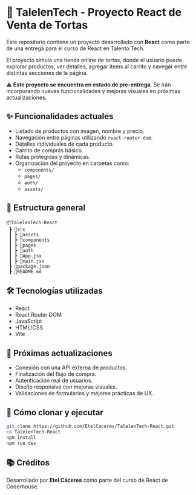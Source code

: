 # 🧁 TalelenTech - Proyecto React de Venta de Tortas

Este repositorio contiene un proyecto desarrollado con **React** como parte de una entrega para el curso de React en Talento Tech.

El proyecto simula una tienda online de tortas, donde el usuario puede explorar productos, ver detalles, agregar items al carrito y navegar entre distintas secciones de la página.

⚠️ **Este proyecto se encuentra en estado de pre-entrega**. Se irán incorporando nuevas funcionalidades y mejoras visuales en próximas actualizaciones.

## ✨ Funcionalidades actuales

- Listado de productos con imagen, nombre y precio.
- Navegación entre páginas utilizando `react-router-dom`.
- Detalles individuales de cada producto.
- Carrito de compras básico.
- Rutas protegidas y dinámicas.
- Organización del proyecto en carpetas como:
  - `components/`
  - `pages/`
  - `auth/`
  - `assets/`

## 📁 Estructura general

```
📦TalelenTech-React
 ┣ 📂src
 ┃ ┣ 📂assets
 ┃ ┣ 📂components
 ┃ ┣ 📂pages
 ┃ ┣ 📂auth
 ┃ ┣ 📜App.jsx
 ┃ ┣ 📜main.jsx
 ┣ 📜package.json
 ┣ 📜README.md
```

## 🛠️ Tecnologías utilizadas

- React
- React Router DOM
- JavaScript
- HTML/CSS
- Vite

## 🔄 Próximas actualizaciones

- Conexión con una API externa de productos.
- Finalización del flujo de compra.
- Autenticación real de usuarios.
- Diseño responsive con mejoras visuales.
- Validaciones de formularios y mejores prácticas de UX.

## 🚀 Cómo clonar y ejecutar

```bash
git clone https://github.com/EtelCaceres/TalelenTech-React.git
cd TalelenTech-React
npm install
npm run dev
```

## 📚 Créditos

Desarrollado por **Etel Cáceres** como parte del curso de React de Coderhouse.
